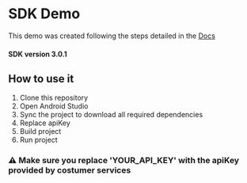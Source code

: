 # SDK Demo
This demo was created following the steps detailed in the [Docs](https://github.com/TrullyAI/TrullyDocs)

#### SDK version 3.0.1

## How to use it

1. Clone this repository
2. Open Android Studio
3. Sync the project to download all required dependencies
4. Replace apiKey
5. Build project
6. Run project

### ⚠️ Make sure you replace 'YOUR_API_KEY' with the apiKey provided by costumer services
